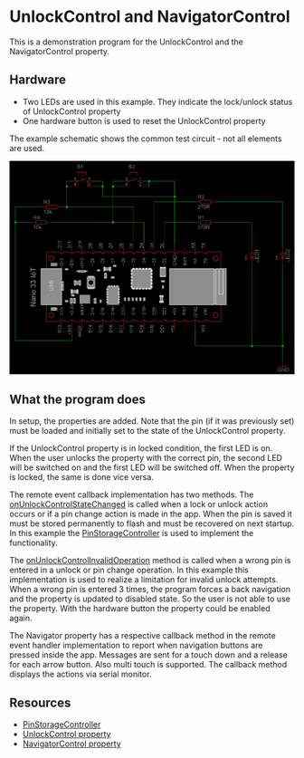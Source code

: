 # UnlockControl and NavigatorControl

This is a demonstration program for the UnlockControl and the NavigatorControl property.

## Hardware

- Two LEDs are used in this example. They indicate the lock/unlock status of UnlockControl property
- One hardware button is used to reset the UnlockControl property

The example schematic shows the common test circuit - not all elements are used.

![Test Circuit](TestCircuit_NanoIot_Common.png)

## What the program does

In setup, the properties are added. Note that the pin (if it was previously set) must be loaded and initially set to the state of the UnlockControl property.

If the UnlockControl property is in locked condition, the first LED is on. 
When the user unlocks the property with the correct pin, the second LED will be switched on and the first LED will be switched off. 
When the property is locked, the same is done vice versa.

The remote event callback implementation has two methods. The [onUnlockControlStateChanged](https://api.laroomy.com/p/laroomy-app-callback.html#laroomyApiRefMIDUCCtrlStateCh) is called when a lock or unlock action occurs or if a pin change action is made in the app. When the pin is saved it must be stored permanently to flash and must be recovered on next startup. In this example the [PinStorageController](https://api.laroomy.com/p/helper-classes.html#laroomyApiRefMIDPSCtrler) is used to implement the functionality.

The [onUnlockControlInvalidOperation](https://api.laroomy.com/p/laroomy-app-callback.html#laroomyApiRefMIDUCInvalidOP) method is called when a wrong pin is entered in a unlock or pin change operation. In this example this implementation is used to realize a limitation for invalid unlock attempts. When a wrong pin is entered 3 times, the program forces a back navigation and the property is updated to disabled state. So the user is not able to use the property. With the hardware button the property could be enabled again.

The Navigator property has a respective callback method in the remote event handler implementation to report when navigation buttons are pressed inside the app. Messages are sent for a touch down and a release for each arrow button. Also multi touch is supported. The callback method displays the actions via serial monitor.

## Resources
- [PinStorageController](https://api.laroomy.com/p/helper-classes.html#laroomyApiRefMIDPSCtrler)
- [UnlockControl property](https://api.laroomy.com/p/property-classes.html#laroomyApiRefMIDUnlockCtrl)
- [NavigatorControl property](https://api.laroomy.com/p/property-classes.html#laroomyApiRefMIDNavCtrl)
